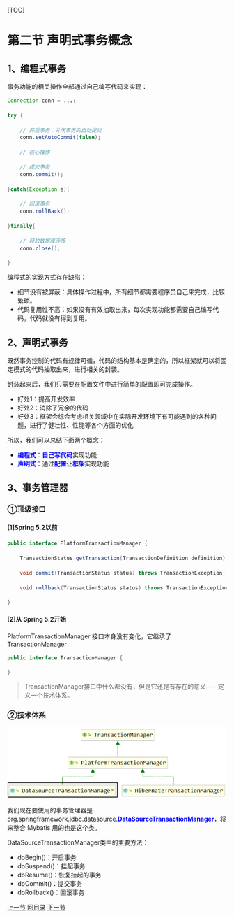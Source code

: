 [TOC]

# 第二节 声明式事务概念



## 1、编程式事务

事务功能的相关操作全部通过自己编写代码来实现：

```java
Connection conn = ...;
	
try {
	
	// 开启事务：关闭事务的自动提交
	conn.setAutoCommit(false);
	
	// 核心操作
	
	// 提交事务
	conn.commit();
	
}catch(Exception e){
	
	// 回滚事务
	conn.rollBack();
	
}finally{
	
	// 释放数据库连接
	conn.close();
	
}
```



编程式的实现方式存在缺陷：

- 细节没有被屏蔽：具体操作过程中，所有细节都需要程序员自己来完成，比较繁琐。
- 代码复用性不高：如果没有有效抽取出来，每次实现功能都需要自己编写代码，代码就没有得到复用。



## 2、声明式事务

既然事务控制的代码有规律可循，代码的结构基本是确定的，所以框架就可以将固定模式的代码抽取出来，进行相关的封装。

封装起来后，我们只需要在配置文件中进行简单的配置即可完成操作。

- 好处1：提高开发效率
- 好处2：消除了冗余的代码
- 好处3：框架会综合考虑相关领域中在实际开发环境下有可能遇到的各种问题，进行了健壮性、性能等各个方面的优化

所以，我们可以总结下面两个概念：

- <span style="color:blue;font-weight:bold;">编程式</span>：<span style="color:blue;font-weight:bold;">自己写代码</span>实现功能
- <span style="color:blue;font-weight:bold;">声明式</span>：通过<span style="color:blue;font-weight:bold;">配置</span>让<span style="color:blue;font-weight:bold;">框架</span>实现功能



## 3、事务管理器

### ①顶级接口

#### [1]Spring 5.2以前

```java
public interface PlatformTransactionManager {

	TransactionStatus getTransaction(TransactionDefinition definition) throws TransactionException;

	void commit(TransactionStatus status) throws TransactionException;

	void rollback(TransactionStatus status) throws TransactionException;

}
```



#### [2]从 Spring 5.2开始

PlatformTransactionManager 接口本身没有变化，它继承了 TransactionManager

```java
public interface TransactionManager {
    
}
```



> TransactionManager接口中什么都没有，但是它还是有存在的意义——定义一个技术体系。



### ②技术体系

![images](images/img001.png)

我们现在要使用的事务管理器是org.springframework.jdbc.datasource.<span style="color:blue;font-weight:bold;">DataSourceTransactionManager</span>，将来整合 Mybatis 用的也是这个类。



DataSourceTransactionManager类中的主要方法：

- doBegin()：开启事务
- doSuspend()：挂起事务
- doResume()：恢复挂起的事务
- doCommit()：提交事务
- doRollback()：回滚事务



[上一节](verse01.html) [回目录](index.html) [下一节](verse03.html)